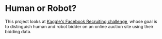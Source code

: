 # Human or Robot?

This project looks at [Kaggle's Facebook Recruiting challenge](https://www.kaggle.com/c/facebook-recruiting-iv-human-or-bot), whose goal is to distinguish human and robot bidder on an online auction site using their bidding data.